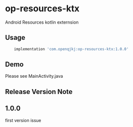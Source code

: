 # op-resources-ktx

Android Resources kotlin externsion

## Usage

```gradle
    implementation 'com.openqjkj:op-resources-ktx:1.0.0'
```

## Demo

Please see MainActivity.java

## Release Version Note

## 1.0.0

first version issue

